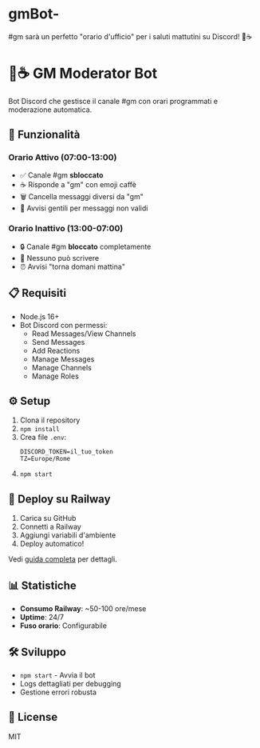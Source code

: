 # gmBot-
#gm sarà un perfetto "orario d'ufficio" per i saluti mattutini su Discord! 🌅☕

# 🌅☕ GM Moderator Bot

Bot Discord che gestisce il canale #gm con orari programmati e moderazione automatica.

## 🚀 Funzionalità

### Orario Attivo (07:00-13:00)
- ✅ Canale #gm **sbloccato**
- ☕ Risponde a "gm" con emoji caffè  
- 🗑️ Cancella messaggi diversi da "gm"
- 💬 Avvisi gentili per messaggi non validi

### Orario Inattivo (13:00-07:00) 
- 🔒 Canale #gm **bloccato** completamente
- 🚫 Nessuno può scrivere
- ⏰ Avvisi "torna domani mattina"

## 📋 Requisiti

- Node.js 16+
- Bot Discord con permessi:
  - Read Messages/View Channels
  - Send Messages
  - Add Reactions  
  - Manage Messages
  - Manage Channels
  - Manage Roles

## ⚙️ Setup

1. Clona il repository
2. `npm install`
3. Crea file `.env`:
   ```
   DISCORD_TOKEN=il_tuo_token
   TZ=Europe/Rome
   ```
4. `npm start`

## 🚀 Deploy su Railway

1. Carica su GitHub
2. Connetti a Railway
3. Aggiungi variabili d'ambiente
4. Deploy automatico!

Vedi [guida completa](./DEPLOY.md) per dettagli.

## 📊 Statistiche

- **Consumo Railway**: ~50-100 ore/mese
- **Uptime**: 24/7 
- **Fuso orario**: Configurabile

## 🛠️ Sviluppo

- `npm start` - Avvia il bot
- Logs dettagliati per debugging
- Gestione errori robusta

## 📝 License

MIT
